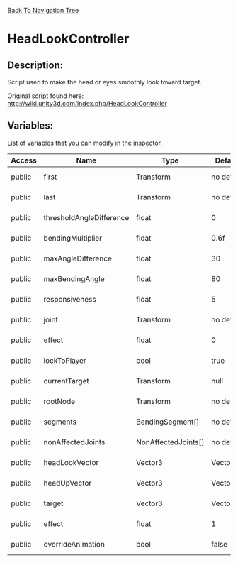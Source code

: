 [Back To Navigation Tree](https://wesleywh.github.io/githubpages/docs/navigation.html)
# HeadLookController

## Description:
 Script used to make the head or eyes smoothly look toward target.

 Original script found here: http://wiki.unity3d.com/index.php/HeadLookController

## Variables:
List of variables that you can modify in the inspector.

|Access|Name|Type|Default Value|Description|
|---|---|---|---|---|
|public|first|Transform|no default|No description.|
|public|last|Transform|no default|No description.|
|public|thresholdAngleDifference|float|0|No description.|
|public|bendingMultiplier|float|0.6f|No description.|
|public|maxAngleDifference|float|30|No description.|
|public|maxBendingAngle|float|80|No description.|
|public|responsiveness|float|5|No description.|
|public|joint|Transform|no default|No description.|
|public|effect|float|0|No description.|
|public|lockToPlayer|bool|true|No description.|
|public|currentTarget|Transform|null|No description.|
|public|rootNode|Transform|no default|No description.|
|public|segments|BendingSegment[]|no default|No description.|
|public|nonAffectedJoints|NonAffectedJoints[]|no default|No description.|
|public|headLookVector|Vector3|Vector3.forward|No description.|
|public|headUpVector|Vector3|Vector3.up|No description.|
|public|target|Vector3|Vector3.zero|No description.|
|public|effect|float|1|No description.|
|public|overrideAnimation|bool|false|No description.|
